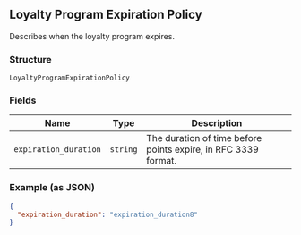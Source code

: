 ## Loyalty Program Expiration Policy

Describes when the loyalty program expires.

### Structure

`LoyaltyProgramExpirationPolicy`

### Fields

| Name | Type | Description |
|  --- | --- | --- |
| `expiration_duration` | `string` | The duration of time before points expire, in RFC 3339 format. |

### Example (as JSON)

```json
{
  "expiration_duration": "expiration_duration8"
}
```

